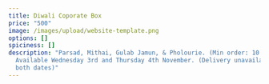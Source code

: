 ```yaml
---
title: Diwali Coporate Box
price: "500"
image: /images/upload/website-template.png
options: []
spiciness: []
description: "Parsad, Mithai, Gulab Jamun, & Pholourie. (Min order: 10 boxes)
  Available Wednesday 3rd and Thursday 4th November. (Delivery unavailable for
  both dates)"
---
```

